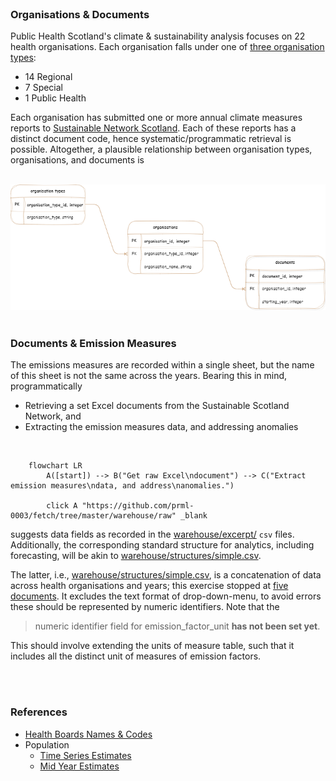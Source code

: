 <br>


### Organisations & Documents

Public Health Scotland's climate & sustainability analysis focuses on 22 health organisations.  Each organisation falls under one of [three organisation types](https://www.scot.nhs.uk/organisations/):

* 14 Regional
* 7 Special
* 1 Public Health

Each organisation has submitted one or more annual climate measures reports to [Sustainable Network Scotland](https://sustainablescotlandnetwork.org/reports).  Each of these reports has a distinct document code, hence systematic/programmatic retrieval is possible.  Altogether, a plausible relationship between organisation types, organisations, and documents is

<br>

<img src="/data/images/objects-lines.png" alt="documents">

<br>
<br>

### Documents & Emission Measures

The emissions measures are recorded within a single sheet, but the name of this sheet is not the same across the years.  Bearing this in mind, programmatically

* Retrieving a set Excel documents from the Sustainable Scotland Network, and
* Extracting the emission measures data, and addressing anomalies

<br>

```mermaid
    flowchart LR
        A([start]) --> B("Get raw Excel\ndocument") --> C("Extract emission measures\ndata, and address\nanomalies.")

        click A "https://github.com/prml-0003/fetch/tree/master/warehouse/raw" _blank
```

suggests data fields as recorded in the [warehouse/excerpt/](/warehouse/excerpt/) `csv` files.  Additionally, the corresponding standard structure for analytics, including forecasting, will be akin to [warehouse/structures/simple.csv](/warehouse/structures/simple.csv).  

The latter, i.e., [warehouse/structures/simple.csv](/warehouse/structures/simple.csv), is a concatenation of data across health organisations and years; this exercise stopped at [five documents](https://github.com/prml-0003/fetch/blob/908d0ae8e2f08b409b482917ceb1b5608323ee8c/src/data/interface.py#L88).  It excludes the text format of drop-down-menu, to avoid errors these should be represented by numeric identifiers.  Note that the

> numeric identifier field for emission_factor_unit **has not been set yet**.

This should involve extending the units of measure table, such that it includes all the distinct unit of measures of emission factors.

<br>
<br>

### References

* [Health Boards Names & Codes](https://geoportal.statistics.gov.uk/documents/844159d820da487686d124a25e2eb84d/about)
* Population
  * [Time Series Estimates](https://www.nrscotland.gov.uk/statistics-and-data/statistics/statistics-by-theme/population/population-estimates/mid-year-population-estimates/population-estimates-time-series-data)
  * [Mid Year Estimates](https://www.nrscotland.gov.uk/statistics-and-data/statistics/statistics-by-theme/population/population-estimates/mid-year-population-estimates)

<br>
<br>

<br>
<br>

<br>
<br>

<br>
<br>
